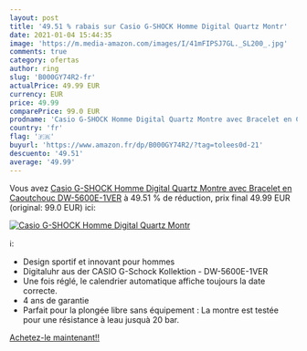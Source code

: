 ```yaml
---
layout: post
title: '49.51 % rabais sur Casio G-SHOCK Homme Digital Quartz Montr'
date: 2021-01-04 15:44:35
image: 'https://m.media-amazon.com/images/I/41mFIPSJ7GL._SL200_.jpg'
comments: true
category: ofertas
author: ring
slug: 'B000GY74R2-fr'
actualPrice: 49.99 EUR
currency: EUR
price: 49.99
comparePrice: 99.0 EUR
prodname: 'Casio G-SHOCK Homme Digital Quartz Montre avec Bracelet en Caoutchouc DW-5600E-1VER'
country: 'fr'
flag: '🇫🇷'
buyurl: 'https://www.amazon.fr/dp/B000GY74R2/?tag=tolees0d-21'
descuento: '49.51'
average: '49.99'
---
```


Vous avez [Casio G-SHOCK Homme Digital Quartz Montre avec Bracelet en Caoutchouc DW-5600E-1VER](https://www.amazon.fr/dp/B000GY74R2/?tag=tolees0d-21)  à  49.51 % de réduction, prix final  49.99 EUR (original: 99.0 EUR) ici:

[![Casio G-SHOCK Homme Digital Quartz Montr](https://m.media-amazon.com/images/I/41mFIPSJ7GL._SL200_.jpg)](https://www.amazon.fr/dp/B000GY74R2/?tag=tolees0d-21)

ℹ️:

- Design sportif et innovant pour hommes
- Digitaluhr aus der CASIO G-Schock Kollektion - DW-5600E-1VER
- Une fois réglé, le calendrier automatique affiche toujours la date correcte.
- 4 ans de garantie
- Parfait pour la plongée libre sans équipement : La montre est testée pour une résistance à leau jusquà 20 bar.

[Achetez-le maintenant!!](https://www.amazon.fr/dp/B000GY74R2/?tag=tolees0d-21)
